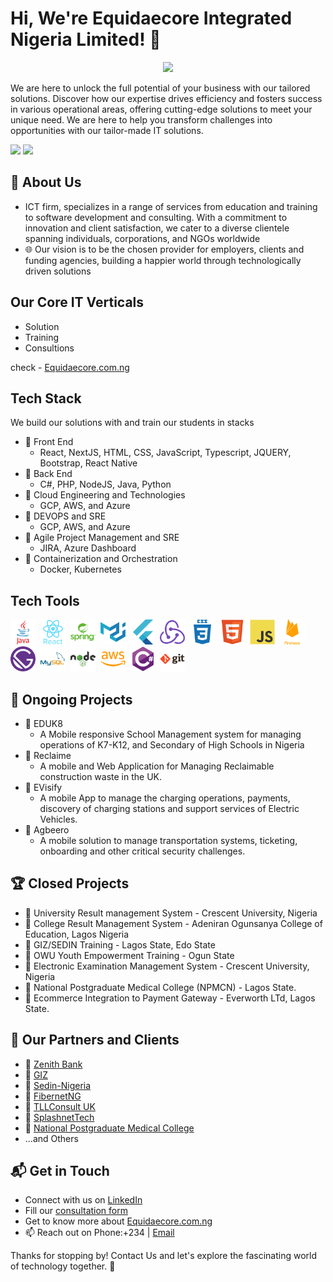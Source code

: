 # Hi, We're Equidaecore Integrated Nigeria Limited! 👋
<div id="header" align="center">
  <img src="https://equidaecore.com.ng/wp/wp-content/uploads/2023/03/equidaecore-logo.svg" width="150"/>
</div>

We are here to unlock the full potential of your business with our tailored solutions. Discover how our expertise drives efficiency and fosters success in various operational areas, offering cutting-edge solutions to meet your unique need. We are here to help you transform challenges into opportunities with our tailor-made IT solutions.

[//]: <> (https://github-readme-stats.vercel.app/api?username=equidaecore-codehub&theme=vue-dark&show_icons=true&hide_border=true&count_private=true)
![](https://github.com/equidaecore-sms/github-stats/blob/master/generated/overview.svg)
![](https://github.com/equidaecore-sms/github-stats/blob/master/generated/languages.svg)

## 🚀 About Us

- ICT firm, specializes in a range of services from education and training to software development and consulting. With a commitment to innovation and client satisfaction, we cater to a diverse clientele spanning individuals, corporations, and NGOs worldwide
- 🌐 Our vision is to be the chosen provider for employers, clients and funding agencies, building a happier world through technologically driven solutions

## Our Core IT Verticals 
- Solution 
- Training
- Consultions

check - [Equidaecore.com.ng](https://equidaecore.com.ng)

## Tech Stack
We build our solutions with and train our students in stacks 
- 🚀 Front End  
  - React, NextJS, HTML, CSS, JavaScript, Typescript, JQUERY, Bootstrap, React Native 
- 🚀 Back End  
  - C#, PHP, NodeJS, Java, Python
- 🚀 Cloud Engineering and Technologies  
  - GCP, AWS, and Azure
- 🚀 DEVOPS and SRE  
  - GCP, AWS, and Azure
- 🚀 Agile Project Management and SRE  
  - JIRA, Azure Dashboard
- 🚀 Containerization and Orchestration  
  - Docker, Kubernetes

## Tech Tools
<div>
  <img src="https://github.com/devicons/devicon/blob/master/icons/java/java-original-wordmark.svg" title="Java" alt="Java" width="40" height="40"/>&nbsp;
  <img src="https://github.com/devicons/devicon/blob/master/icons/react/react-original-wordmark.svg" title="React" alt="React" width="40" height="40"/>&nbsp;
  <img src="https://github.com/devicons/devicon/blob/master/icons/spring/spring-original-wordmark.svg" title="Spring" alt="Spring" width="40" height="40"/>&nbsp;
  <img src="https://github.com/devicons/devicon/blob/master/icons/materialui/materialui-original.svg" title="Material UI" alt="Material UI" width="40" height="40"/>&nbsp;
  <img src="https://github.com/devicons/devicon/blob/master/icons/flutter/flutter-original.svg" title="Flutter" alt="Flutter" width="40" height="40"/>&nbsp;
  <img src="https://github.com/devicons/devicon/blob/master/icons/redux/redux-original.svg" title="Redux" alt="Redux " width="40" height="40"/>&nbsp;
  <img src="https://github.com/devicons/devicon/blob/master/icons/css3/css3-plain-wordmark.svg"  title="CSS3" alt="CSS" width="40" height="40"/>&nbsp;
  <img src="https://github.com/devicons/devicon/blob/master/icons/html5/html5-original.svg" title="HTML5" alt="HTML" width="40" height="40"/>&nbsp;
  <img src="https://github.com/devicons/devicon/blob/master/icons/javascript/javascript-original.svg" title="JavaScript" alt="JavaScript" width="40" height="40"/>&nbsp;
  <img src="https://github.com/devicons/devicon/blob/master/icons/firebase/firebase-plain-wordmark.svg" title="Firebase" alt="Firebase" width="40" height="40"/>&nbsp;
  <img src="https://github.com/devicons/devicon/blob/master/icons/gatsby/gatsby-original.svg" title="Gatsby"  alt="Gatsby" width="40" height="40"/>&nbsp;
  <img src="https://github.com/devicons/devicon/blob/master/icons/mysql/mysql-original-wordmark.svg" title="MySQL"  alt="MySQL" width="40" height="40"/>&nbsp;
  <img src="https://github.com/devicons/devicon/blob/master/icons/nodejs/nodejs-original-wordmark.svg" title="NodeJS" alt="NodeJS" width="40" height="40"/>&nbsp;
  <img src="https://github.com/devicons/devicon/blob/master/icons/amazonwebservices/amazonwebservices-plain-wordmark.svg" title="AWS" alt="AWS" width="40" height="40"/>&nbsp;
  <img src="https://github.com/devicons/devicon/blob/master/icons/csharp/csharp-original.svg" title="AWS" alt="C#" width="40" height="40"/>&nbsp;
  <img src="https://github.com/devicons/devicon/blob/master/icons/git/git-original-wordmark.svg" title="Git" **alt="Git" width="40" height="40"/>
</div>

## 🌱 Ongoing Projects

- 🚀 EDUK8  
  - A Mobile responsive School Management system for managing operations of K7-K12, and Secondary of High Schools in Nigeria 
- 🚀 Reclaime  
  - A mobile and Web Application for Managing Reclaimable construction waste in the UK.
- 🚀 EVisify  
  - A mobile App to manage the charging operations, payments, discovery of charging stations and support services of Electric Vehicles.
- 🚀 Agbeero  
  - A mobile solution to manage transportation systems, ticketing, onboarding and other critical security challenges.

## 🏆 Closed Projects

- 🚀 University Result management System - Crescent University, Nigeria 
- 🚀 College Result Management System - Adeniran Ogunsanya College of Education, Lagos Nigeria 
- 🚀 GIZ/SEDIN Training - Lagos State, Edo State
- 🚀 OWU Youth Empowerment Training - Ogun State
- 🚀 Electronic Examination Management System - Crescent University, Nigeria 
- 🚀 National Postgraduate Medical College (NPMCN) - Lagos State. 
- 🚀 Ecommerce Integration to Payment Gateway - Everworth LTd, Lagos State. 


 ## 👯 Our Partners and Clients

- 🌟 [Zenith Bank](https://www.zenithbank.com/)
- 🌟 [GIZ](https://www.giz.de/en/worldwide/1902.html)
- 🌟 [Sedin-Nigeria](https://sedin-nigeria.net/)
- 🌟 [FibernetNG](https://fibernet.ng/)
- 🌟 [TLLConsult UK](https://www.tllconsult.co.uk/)
- 🌟 [SplashnetTech](https://splashnetech.com/)
- 🌟 [National Postgraduate Medical College](https://npmcn.edu.ng/)
- ...and Others


## 📬 Get in Touch

- Connect with us on [LinkedIn](https://www.linkedin.com/company/equidaecore/)
- Fill our [consultation form](https://equidaecore.com.ng/wp/contact/)
- Get to know more about [Equidaecore.com.ng](https://equidaecore.com.ng)
- 📫 Reach out on Phone:+234  | [Email](info@equidaecore.com.ng)

Thanks for stopping by! Contact Us and let's explore the fascinating world of technology together. 🚀
